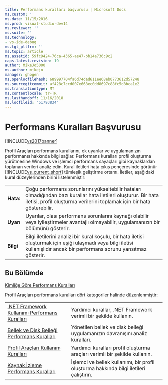 ```yaml
---
title: Performans kuralları başvurusu | Microsoft Docs
ms.custom: ''
ms.date: 11/15/2016
ms.prod: visual-studio-dev14
ms.reviewer: ''
ms.suite: ''
ms.technology:
- vs-ide-debug
ms.tgt_pltfrm: ''
ms.topic: article
ms.assetid: 59fc9424-76ca-4365-ae47-bb14a736c9c2
caps.latest.revision: 19
author: MikeJo5000
ms.author: mikejo
manager: ghogen
ms.openlocfilehash: 689997704fa6d74dad611ee68eb0773612d57248
ms.sourcegitcommit: af428c7ccd007e668ec0dd8697c88fc5d8bca1e2
ms.translationtype: MT
ms.contentlocale: tr-TR
ms.lasthandoff: 11/16/2018
ms.locfileid: "51793834"
---
```

# <a name="performance-rules-reference"></a>Performans Kuralları Başvurusu
[!INCLUDE[vs2017banner](../includes/vs2017banner.md)]

Profil Araçları performans kurallarını, ek uyarılar ve uygulamanızın performansı hakkında bilgi sağlar. Performans kuralları profil oluşturma yürütmesine Windows ve işlemci performans sayaçları gibi kaynaklardan toplanan verileri analiz edin. Kural iletileri hata çıkış penceresinde görünür [!INCLUDE[vs_current_short](../includes/vs-current-short-md.md)] tümleşik geliştirme ortamı. İletiler, aşağıdaki kural düzeylerinden birini listelenmiştir:  
  
|||  
|-|-|  
|**Hata:**|Çoğu performans sorunlarını yükseltebilir hataları olmadığından bazı kurallar hata iletileri oluşturur. Bir hata iletisi, profil oluşturma verilerini toplamak için bir hata gösterebilir.|  
|**Uyarı**|Uyarılar, olası performans sorunlarını kaynağı olabilir veya iyileştirmeler avantajlı olmayabilir, uygulamanızın bir bölümünü gösterir.|  
|**Bilgi**|Bilgi iletilerini analizi bir kural koşulu, bir hata iletisi oluşturmak için eşiği ulaşmadı veya bilgi iletisi kullanışlıdır ancak bir performans sorunu yansıtmaz gösterir.|  
  
## <a name="in-this-section"></a>Bu Bölümde  
 [Kimliğe Göre Performans Kuralları](../profiling/performance-rules-by-id.md)  
  
 Profil Araçları performans kuralları dört kategoriler halinde düzenlenmiştir:  
  
|||  
|-|-|  
|[.NET Framework Kullanımı Performans Kuralları](../profiling/dotnet-framework-usage-performance-rules.md)|Yardımcı kurallar, .NET Framework verimli bir şekilde kullanın.|  
|[Bellek ve Disk Belleği Performans Kuralları](../profiling/memory-and-paging-performance-rules.md)|Yönetilen bellek ve disk belleği uygulamanızın davranışını analiz kuralları.|  
|[Profil Araçları Kullanım Kuralları](../profiling/profiling-tools-usage-rules.md)|Yardımcı kuralları profil oluşturma araçları verimli bir şekilde kullanın.|  
|[Kaynak İzleme Performans Kuralları](../profiling/resource-monitoring-performance-rules.md)|İşlemci ve bellek kullanımı, bir profil oluşturma hakkında bilgi iletileri çalıştırın.|



